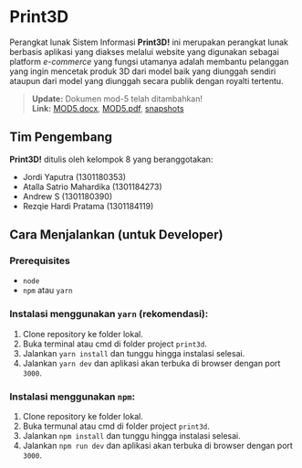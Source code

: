 # Print3D

Perangkat lunak Sistem Informasi **Print3D!** ini merupakan perangkat lunak berbasis aplikasi yang diakses melalui website yang digunakan sebagai platform *e-commerce* yang fungsi utamanya adalah membantu pelanggan yang ingin mencetak produk 3D dari model baik yang diunggah sendiri ataupun dari model yang diunggah secara publik dengan royalti tertentu.

> **Update:** Dokumen mod-5 telah ditambahkan!  
> **Link:** [MOD5.docx](https://github.com/Tubes-Print3d/print3d/tree/main/docs/MOD5.docx), [MOD5.pdf](https://github.com/Tubes-Print3d/print3d/tree/main/docs/MOD5.pdf), [snapshots](https://github.com/Tubes-Print3d/print3d/tree/main/docs/snapshots)

## Tim Pengembang

**Print3D!** ditulis oleh kelompok 8 yang beranggotakan:

- Jordi Yaputra (1301180353)
- Atalla Satrio Mahardika (1301184273)
- Andrew S (1301180390)
- Rezqie Hardi Pratama (1301184119)

## Cara Menjalankan (untuk Developer)

### Prerequisites

* `node`
* `npm` atau `yarn`

### Instalasi menggunakan `yarn` (rekomendasi):

1. Clone repository ke folder lokal.
2. Buka terminal atau cmd di folder project `print3d`.
3. Jalankan `yarn install` dan tunggu hingga instalasi selesai.
4. Jalankan `yarn dev` dan aplikasi akan terbuka di browser dengan port `3000`.

### Instalasi menggunakan `npm`:

1. Clone repository ke folder lokal.
2. Buka termunal atau cmd di folder project `print3d`.
3. Jalankan `npm install` dan tunggu hingga instalasi selesai.
4. Jalankan `npm run dev` dan aplikasi akan terbuka di browser dengan port `3000`.
